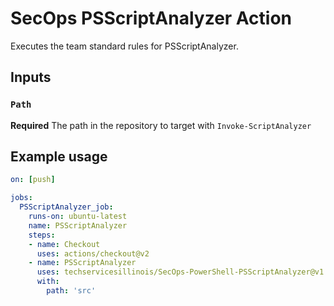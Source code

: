 # SecOps PSScriptAnalyzer Action

Executes the team standard rules for PSScriptAnalyzer.

## Inputs

### `Path`

**Required** The path in the repository to target with `Invoke-ScriptAnalyzer`

## Example usage
```yaml
on: [push]

jobs:
  PSScriptAnalyzer_job:
    runs-on: ubuntu-latest
    name: PSScriptAnalyzer
    steps:
    - name: Checkout
      uses: actions/checkout@v2
    - name: PSScriptAnalyzer
      uses: techservicesillinois/SecOps-PowerShell-PSScriptAnalyzer@v1
      with:
        path: 'src'
```